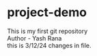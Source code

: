 # project-demo
This is my first git repository
<br>
Author - Yash Rana
<br>
this is 3/12/24 changes in file.

